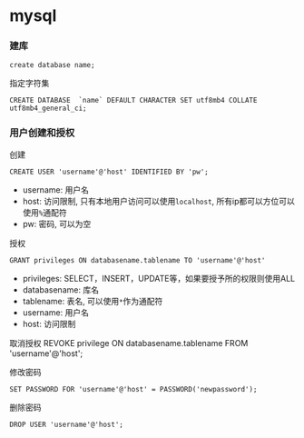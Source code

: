 # mysql

### 建库

`create database name;`

指定字符集
```
CREATE DATABASE  `name` DEFAULT CHARACTER SET utf8mb4 COLLATE utf8mb4_general_ci;
```

### 用户创建和授权

创建

`CREATE USER 'username'@'host' IDENTIFIED BY 'pw';`

- username: 用户名
- host: 访问限制, 只有本地用户访问可以使用`localhost`, 所有ip都可以方位可以使用`%`通配符
- pw: 密码, 可以为空

授权

`GRANT privileges ON databasename.tablename TO 'username'@'host'`

- privileges: SELECT，INSERT，UPDATE等，如果要授予所的权限则使用ALL
- databasename: 库名
- tablename: 表名, 可以使用`*`作为通配符
- username: 用户名
- host: 访问限制

取消授权
REVOKE privilege ON databasename.tablename FROM 'username'@'host';

修改密码

`SET PASSWORD FOR 'username'@'host' = PASSWORD('newpassword');`

删除密码

`DROP USER 'username'@'host';`
